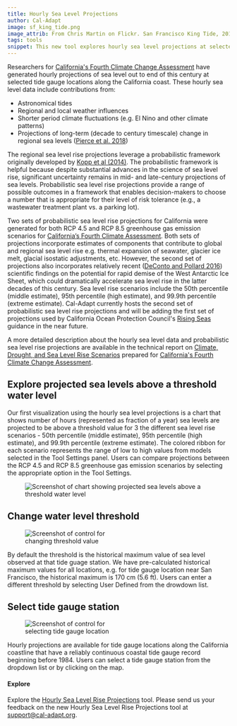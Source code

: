 ```yaml
---
title: Hourly Sea Level Projections
author: Cal-Adapt
image: sf_king_tide.png
image_attrib: From Chris Martin on Flickr. San Francisco King Tide, 2016.
tags: tools
snippet: This new tool explores hourly sea level projections at selected Tide gauge locations along the California coast.
---
```


Researchers for <a href="http://www.climateassessment.ca.gov/" target="_blank">California's Fourth Climate Change Assessment</a> have generated hourly projections of sea level out to end of this century at selected tide gauge locations along the California coast. These hourly sea level data include contributions from:
- Astronomical tides
- Regional and local weather influences
- Shorter period climate fluctuations (e.g. El Nino and other climate patterns)
- Projections of long-term (decade to century timescale) change in regional sea levels (<a href="https://www.energy.ca.gov/sites/default/files/2019-11/Projections_CCCA4-CEC-2018-006_ADA.pdf" target="_blank">Pierce et al. 2018</a>)

The regional sea level rise projections leverage a probabilistic framework originally developed by <a href="https://agupubs.onlinelibrary.wiley.com/doi/full/10.1002/2014EF000239" target="_blank">Kopp et al (2014)</a>. The probabilistic framework is helpful because despite substantial advances in the science of sea level rise, significant uncertainty remains in mid- and late-century projections of sea levels. Probabilistic sea level rise projections provide a range of possible outcomes in a framework that enables decision-makers to choose a number that is appropriate for their level of risk tolerance (e.g., a wastewater treatment plant vs. a parking lot).

Two sets of probabilistic sea level rise projections for California were generated for both RCP 4.5 and RCP 8.5 greenhouse gas emission scenarios for <a href="http://www.climateassessment.ca.gov/" target="_blank">California’s Fourth Climate Assessment</a>. Both sets of projections incorporate estimates of components that contribute to global and regional sea level rise e.g. thermal expansion of seawater, glacier ice melt, glacial isostatic adjustments, etc. However, the second set of projections also incorporates relatively recent (<a href="https://www.nature.com/articles/nature17145" target="_blank">DeConto and Pollard 2016</a>) scientific findings on the potential for rapid demise of the West Antarctic Ice Sheet, which could dramatically accelerate sea level rise in the latter decades of this century. Sea level rise scenarios include the 50th percentile (middle estimate), 95th percentile (high estimate), and 99.9th percentile (extreme estimate). Cal-Adapt currently hosts the second set of probabilistic sea level rise projections and will be adding the first set of projections used by California Ocean Protection Council's <a href="http://www.opc.ca.gov/webmaster/ftp/pdf/docs/rising-seas-in-california-an-update-on-sea-level-rise-science.pdf" target="_blank">Rising Seas</a> guidance in the near future.

A more detailed description about the hourly sea level data and probabilistic sea level rise projections are available in the technical report on <a href="http://www.climateassessment.ca.gov/techreports/docs/20180827-Projections_CCCA4-CEC-2018-006.pdf" target="_blank">Climate, Drought, and Sea Level Rise Scenarios</a> prepared for <a href="http://www.climateassessment.ca.gov/" target="_blank">California's Fourth Climate Change Assessment</a>.

## Explore projected sea levels above a threshold water level
Our first visualization using the hourly sea level projections is a chart that shows number of hours (represented as fraction of a year) sea levels are projected to be above a threshold value for 3 the different sea level rise scenarios - 50th percentile (middle estimate), 95th percentile (high estimate), and 99.9th percentile (extreme estimate). The colored ribbon for each scenario represents the range of low to high values from models selected in the Tool Settings panel. Users can compare projections between the RCP 4.5 and RCP 8.5 greenhouse gas emission scenarios by selecting the appropriate option in the Tool Settings.

<figure class="image">
  <img src="/img/blog/hourly_slr_chart.png" style="max-width:50rem;" alt="Screenshot of chart showing projected sea levels above a threshold water level">
  <figcaption></figcaption>
</figure>

## Change water level threshold
<figure class="image">
  <img src="/img/blog/hourly_slr_water_level.png" style="max-width:15rem;" alt="Screenshot of control for changing threshold value">
  <figcaption></figcaption>
</figure>

By default the threshold is the historical maximum value of sea level observed at that tide guage station. We have pre-calculated historical maximum values for all locations, e.g. for tide gauge location near San Francisco, the historical maximum is 170 cm (5.6 ft). Users can enter a different threshold by selecting User Defined from the drowdown list.

## Select tide gauge station
<figure class="image">
  <img src="/img/blog/hourly_slr_location.png" style="max-width:15rem;" alt="Screenshot of control for selecting tide gauge location">
  <figcaption></figcaption>
</figure>

Hourly projections are available for tide gauge locations along the California coastline that have a reliably continuous coastal tide gauge record beginning before 1984. Users can select a tide gauge station from the dropdown list or by clicking on the map.

####  Explore
Explore the [Hourly Sea Level Rise Projections](/tools/slr-hourly-projections/) tool. Please send us your feedback on the new Hourly Sea Level Rise Projections tool at <support@cal-adapt.org>.
